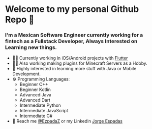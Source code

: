 # Welcome to my personal Github Repo 👋

### I'm a Mexican Software Engineer currently working for a fintech as a Fullstack Developer, Always Interested on Learning new things.

- 👨‍💻 Currently working in iOS/Android projects with [Flutter](https://github.com/flutter/flutter)
- 👨‍💻 Also working making plugins for Minecraft Servers as a Hobby.
- 🤔 Highly interested in learning more stuff with Java or Mobile Development.
- ⚙️ Programming Languages:
   - Beginner C++
   - Beginner Kotlin
   - Advanced Java
   - Advanced Dart
   - Intermediate Python
   - Intermediate JavaScript
   - Intermediate C#
- 💬 Reach me [@EzpadaZ](https://twitter.com/ezpadaz) or my LinkedIn [Jorge Espadas](https://www.linkedin.com/in/jorge-espadas-5ba841135/)

<!--
**JorgeEspadas/jorgeespadas** is a ✨ _special_ ✨ repository because its `README.md` (this file) appears on your GitHub profile.

Here are some ideas to get you started:

- 🔭 I’m currently working on ...
- 🌱 I’m currently learning ...
- 👯 I’m looking to collaborate on ...
- 🤔 I’m looking for help with ...
- 💬 Ask me about ...
- 📫 How to reach me: ...
- 😄 Pronouns: ...
- ⚡ Fun fact: ...
-->
